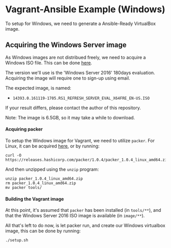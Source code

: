 Vagrant-Ansible Example (Windows)
=================================

To setup for Windows, we need to generate a Ansible-Ready VirtualBox image.

## Acquiring the Windows Server image

As Windows images are not distribued freely, we need to acquire a Windows ISO
file. This can be done
[here](https://www.microsoft.com/en-us/evalcenter/evaluate-windows-server-2016).

The version we'll use is the 'Windows Server 2016' 180days evaluation.
Acquiring the image will require one to sign-up using email.

The expected image, is named:
* `14393.0.161119-1705.RS1_REFRESH_SERVER_EVAL_X64FRE_EN-US.ISO`

If your result differs, please contact the author of this repository.

Note: The image is 6.5GB, so it may take a while to download.

#### Acquiring packer

To setup the Windows image for Vagrant, we need to utilize `packer`. For Linux,
it can be acquired [here](https://www.packer.io/), or by running:

    curl -O https://releases.hashicorp.com/packer/1.0.4/packer_1.0.4_linux_amd64.zip

And then unzipped using the `unzip` program:

    unzip packer_1.0.4_linux_amd64.zip
    rm packer_1.0.4_linux_amd64.zip
    mv packer tools/

#### Building the Vagrant image

At this point, it's assumed that `packer` has been installed (in `tools/**`),
and that the Windows Server 2016 ISO image is available (in `image/**`).

All that's left to do now, is let packer run, and create our Windows virtualbox
image, this can be done by running:

    ./setup.sh
